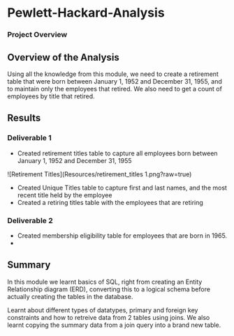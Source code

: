 # Pewlett-Hackard-Analysis

### Project Overview

## Overview of the Analysis

Using all the knowledge from this module, we need to create a retirement table that were born between January 1, 1952 and December 31, 1955, and to maintain only the employees that retired. We also need to get a count of employees by title that retired.

## Results

### Deliverable 1

 - Created retirement titles table to capture all employees born between January 1, 1952 and December 31, 1955

  ![Retirement Titles](Resources/retirement_titles 1.png?raw=true)

 - Created Unique Titles table to capture first and last names, and the most recent title held by the employee
 - Created a retiring titles table with the employees that are retiring

### Deliverable 2

  - Created membership eligibility table for employees that are born in 1965.
  - 



## Summary

In this module we learnt basics of SQL, right from creating an Entity Relationship diagram (ERD), converting this to a logical schema before actually creating the tables in the database. 

Learnt about different types of datatypes, primary and foreign key constraints and how to retreive data from 2 tables using joins. We also learnt copying the summary data from a join query into a brand new table.
